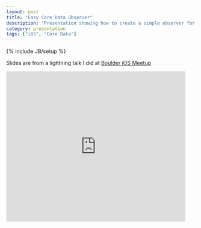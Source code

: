 ```yaml
---
layout: post
title: "Easy Core Data Observer"
description: "Presentation showing how to create a simple observer for Core Data changes"
category: presentation 
tags: ["iOS", "Core Data"]
---
```

{% include JB/setup %}

Slides are from a lightning talk I did at [Boulder iOS Meetup](http://www.meetup.com/Boulder-iOS/)

<iframe src="http://www.slideshare.net/slideshow/embed_code/34221684" width="476" height="400" frameborder="0" marginwidth="0" marginheight="0" scrolling="no"> </iframe>
